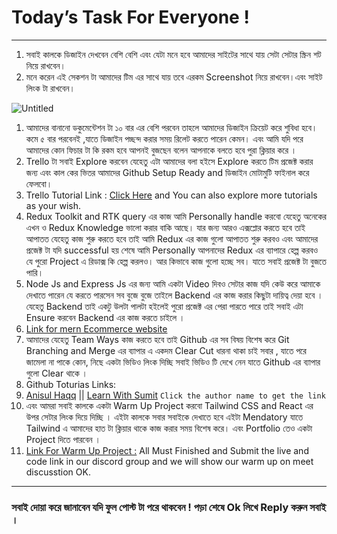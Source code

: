 # Today’s Task For Everyone !

---

1. সবাই কালকে ডিজাইন দেখবেন বেশি বেশি এবং যেটা মনে হবে আমাদের সাইটের সাথে যায় সেটা সেটার স্ক্রিন শট নিয়ে রাখবেন।
2. মনে করেন এই সেকশন টা আমাদের টিম এর সাথে যায় তবে এরকম Screenshot নিয়ে রাখবেন।এবং সাইট লিংক টা রাখবেন।

![Untitled](Today%E2%80%99s%20Task%20For%20Everyone%20!%203bcf063587eb4a78b48068ce6b9ed770/Untitled.png)

1. আমাদের বানানো ডকুমেন্টেশন টা ১০ বার এর বেশি পরবেন তাহলে আমাদের ডিজাইন ক্রিয়েট করে শুবিধা হবে। কমে ৫ বার পরবেনই ,যাতে ডিজাইন পচ্ছন্দ করার সময় রিলেট করতে পারেন কেমন। এবং আমি যদি পরে আমাদের কোন ফিচার টা কি রকম হবে আপনই বুজছেন বলেন আপনাকে বলতে হবে পুরা ক্লিয়ার করে ।
2. Trello টা সবাই Explore করবেন যেহেতু এটা আমাদের বলা হইসে Explore করতে টিম প্রজেক্ট করার জন্য এবং কাল কের ভিতর আমাদের Github Setup Ready and ডিজাইন মোটামুটি ফাইনাল করে ফেলবো। 
3. Trello Tutorial Link : [Click Here](https://www.youtube.com/watch?v=C7GUXMtubuY&t=3s)  and You can also explore more tutorials as your wish.
4. Redux Toolkit and RTK query এর কাজ আমি Personally handle করবো যেহেতু অনেকের এখন ও Redux Knowledge ভালো করার বাকি আছে। যার জন্য আরও এক্সপ্লোর করতে হবে তাই আপাতত যেহেতু কাজ শুরু করতে হবে তাই আমি Redux এর কাজ গুলো আপাতত শুরু করবও এবং আমাদের প্রজেক্ট টা যদি successful হয় শেষে আমি Personally আপনাদের Redux এর ব্যাপারে হেল্প করবও যে পুরো Project এ রিডাক্স কি হেল্প করলও। আর কিভাবে কাজ গুলো হচ্ছে সব। যাতে সবাই প্রজেক্ট টা বুজতে পারি। 
5. Node Js and Express Js এর জন্য আমি একটা Video দিবও সেটার কাজ যদি কেউ করে আমাকে দেখাতে পারেন যে করতে পারসেন সব বুজে বুজে তাইলে Backend এর কাজ করার কিছুটা দায়িত্ব দেয়া হবে । যেহেতু Backend তাই একটু উলটা পালটা হইলেই পুরো প্রজেক্ট এর পেরা পারতে পারে তাই সবাই এটা Ensure করবেন Backend এর কাজ করতে চাইলে । 
6. [Link for mern Ecommerce website](https://www.youtube.com/watch?v=AN3t-OmdyKA&t=25149s) 
7. আমাদের যেহেতু Team Ways কাজ করতে হবে তাই Github এর সব বিষয় বিশেষ করে Git Branching and Merge এর ব্যাপার এ একদম Clear Cut ধারনা থাকা চাই সবার , যাতে পরে জামেলা না পাকে কোন, নিছে একটা ভিডিও লিংক দিচ্ছি সবাই ভিডিও টি দেখে নেন যাতে Github এর ব্যাপার গুলো Clear থাকে ।  
8. Github Toturias Links: 
9. [Anisul Haqq](https://www.youtube.com/watch?v=cPgIpUraWQo&list=PLgH5QX0i9K3qAW8DT6I0XOxC23qnA4FL-) || [Learn With Sumit](https://www.youtube.com/watch?v=oe21Nlq8GS4&t=1s)  `Click the author name to get the link`
10. এবং আমরা সবাই কালকে একটা Warm Up Project করবো Tailwind CSS and React এর উপর সেটার লিংক দিয়ে দিচ্ছি । এইটা কালকে সবার সবাইকে দেখাতে হবে এইটা Mendatory যাতে Tailwind এ আমাদের হাত টা ক্লিয়ার থাকে কাজ করার সময় বিশেষ করে। এবং Portfolio তেও একটা Project দিতে পারবেন ।  
11. [Link For Warm Up Project :](https://www.youtube.com/watch?v=lh0Th6EHmOs&list=PLx5EXhG0s5UXBINgxQh3AO__zunkyMCiu&index=3&t=2659s)  All Must Finished and Submit the live and code link in our discord group and we will show our warm up on meet discusstion OK.

---

### সবাই দোয়া করে জানাবেন যদি ফুল পোস্ট টা পরে থাকবেন ! পড়া শেষে Ok লিখে Reply করুন সবাই ।
